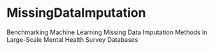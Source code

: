 # MissingDataImputation
Benchmarking Machine Learning Missing Data Imputation Methods in Large-Scale Mental Health Survey Databases
